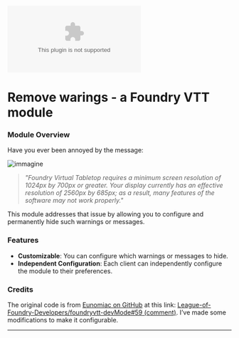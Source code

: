 ![Downloads](https://img.shields.io/github/downloads/misthero/warning-remove/warning-remove.zip?style=flat&logoColor=red&label=Downloads&labelColor=darkred&color=green)


# Remove warings - a Foundry VTT module

### Module Overview

Have you ever been annoyed by the message:

![immagine](https://github.com/user-attachments/assets/63e8149f-1c14-4e83-ab8f-3eeb0b2f07ef)


> *"Foundry Virtual Tabletop requires a minimum screen resolution of 1024px by 700px or greater. Your display currently has an effective resolution of 2560px by 685px; as a result, many features of the software may not work properly."*

This module addresses that issue by allowing you to configure and permanently hide such warnings or messages.

### Features

- **Customizable**: You can configure which warnings or messages to hide.
- **Independent Configuration**: Each client can independently configure the module to their preferences.

### Credits

The original code is from [Eunomiac on GitHub](https://github.com/Eunomiac) at this link: [League-of-Foundry-Developers/foundryvtt-devMode#59 (comment)](https://github.com/League-of-Foundry-Developers/foundryvtt-devMode/issues/59#issuecomment-761050561). I’ve made some modifications to make it configurable.

---
